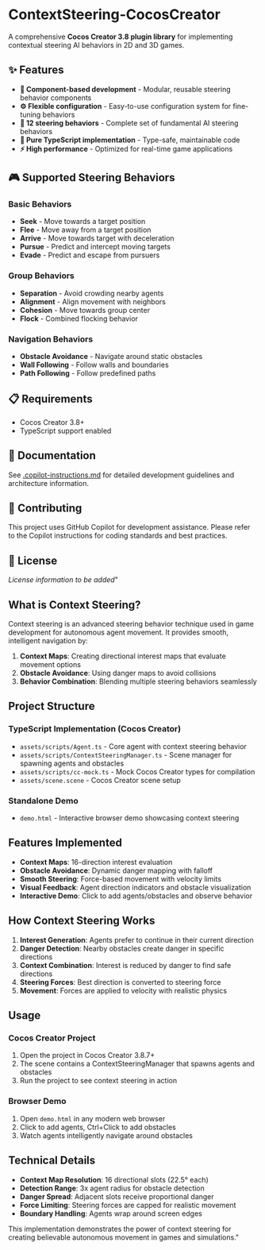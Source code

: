 # ContextSteering-CocosCreator
A comprehensive **Cocos Creator 3.8 plugin library** for implementing contextual steering AI behaviors in 2D and 3D games.

## ✨ Features

- **🧩 Component-based development** - Modular, reusable steering behavior components
- **⚙️ Flexible configuration** - Easy-to-use configuration system for fine-tuning behaviors  
- **🎯 12 steering behaviors** - Complete set of fundamental AI steering behaviors
- **📘 Pure TypeScript implementation** - Type-safe, maintainable code
- **⚡ High performance** - Optimized for real-time game applications

## 🎮 Supported Steering Behaviors

### Basic Behaviors
- **Seek** - Move towards a target position
- **Flee** - Move away from a target position  
- **Arrive** - Move towards target with deceleration
- **Pursue** - Predict and intercept moving targets
- **Evade** - Predict and escape from pursuers

### Group Behaviors  
- **Separation** - Avoid crowding nearby agents
- **Alignment** - Align movement with neighbors
- **Cohesion** - Move towards group center
- **Flock** - Combined flocking behavior

### Navigation Behaviors
- **Obstacle Avoidance** - Navigate around static obstacles
- **Wall Following** - Follow walls and boundaries
- **Path Following** - Follow predefined paths

## 📋 Requirements

- Cocos Creator 3.8+
- TypeScript support enabled

## 📖 Documentation

See [.copilot-instructions.md](.copilot-instructions.md) for detailed development guidelines and architecture information.

## 🤝 Contributing

This project uses GitHub Copilot for development assistance. Please refer to the Copilot instructions for coding standards and best practices.

## 📄 License

*License information to be added*" 

## What is Context Steering?

Context steering is an advanced steering behavior technique used in game development for autonomous agent movement. It provides smooth, intelligent navigation by:

1. **Context Maps**: Creating directional interest maps that evaluate movement options
2. **Obstacle Avoidance**: Using danger maps to avoid collisions
3. **Behavior Combination**: Blending multiple steering behaviors seamlessly

## Project Structure

### TypeScript Implementation (Cocos Creator)
- `assets/scripts/Agent.ts` - Core agent with context steering behavior
- `assets/scripts/ContextSteeringManager.ts` - Scene manager for spawning agents and obstacles
- `assets/scripts/cc-mock.ts` - Mock Cocos Creator types for compilation
- `assets/scene.scene` - Cocos Creator scene setup

### Standalone Demo
- `demo.html` - Interactive browser demo showcasing context steering

## Features Implemented

- **Context Maps**: 16-direction interest evaluation
- **Obstacle Avoidance**: Dynamic danger mapping with falloff
- **Smooth Steering**: Force-based movement with velocity limits
- **Visual Feedback**: Agent direction indicators and obstacle visualization
- **Interactive Demo**: Click to add agents/obstacles and observe behavior

## How Context Steering Works

1. **Interest Generation**: Agents prefer to continue in their current direction
2. **Danger Detection**: Nearby obstacles create danger in specific directions
3. **Context Combination**: Interest is reduced by danger to find safe directions
4. **Steering Forces**: Best direction is converted to steering force
5. **Movement**: Forces are applied to velocity with realistic physics

## Usage

### Cocos Creator Project
1. Open the project in Cocos Creator 3.8.7+
2. The scene contains a ContextSteeringManager that spawns agents and obstacles
3. Run the project to see context steering in action

### Browser Demo
1. Open `demo.html` in any modern web browser
2. Click to add agents, Ctrl+Click to add obstacles
3. Watch agents intelligently navigate around obstacles

## Technical Details

- **Context Map Resolution**: 16 directional slots (22.5° each)
- **Detection Range**: 3x agent radius for obstacle detection
- **Danger Spread**: Adjacent slots receive proportional danger
- **Force Limiting**: Steering forces are capped for realistic movement
- **Boundary Handling**: Agents wrap around screen edges

This implementation demonstrates the power of context steering for creating believable autonomous movement in games and simulations." 
